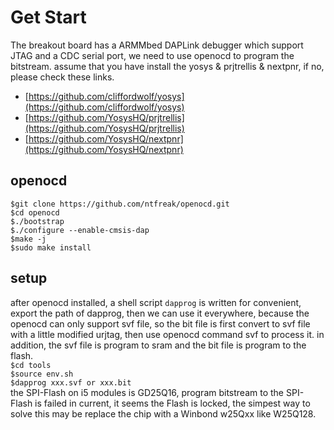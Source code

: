 # Get Start

The breakout board has a ARMMbed DAPLink debugger which support JTAG and a CDC serial port, we need to use openocd to program the bitstream.
assume that you have install the yosys & prjtrellis & nextpnr, if no, please check these links.
- [https://github.com/cliffordwolf/yosys](https://github.com/cliffordwolf/yosys)
- [https://github.com/YosysHQ/prjtrellis](https://github.com/YosysHQ/prjtrellis)
- [https://github.com/YosysHQ/nextpnr](https://github.com/YosysHQ/nextpnr)

## openocd
`$git clone https://github.com/ntfreak/openocd.git`  
`$cd openocd`  
`$./bootstrap`  
`$./configure --enable-cmsis-dap`  
`$make -j`  
`$sudo make install`  

## setup
after openocd installed, a shell script `dapprog` is written for convenient, export the path of dapprog, then we can use it everywhere, because the openocd can only support svf file, so the bit file is first convert to svf file with a little modified urjtag, then use openocd command svf to process it. in addition, the svf file is program to sram and the bit file is program to the flash.  
`$cd tools`  
`$source env.sh`  
`$dapprog xxx.svf or xxx.bit`  
the SPI-Flash on i5 modules is GD25Q16, program bitstream to the SPI-Flash is failed in current, it seems the Flash is locked, the simpest way to solve this may be replace the chip with a Winbond w25Qxx like W25Q128.
